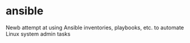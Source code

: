 # ansible
Newb attempt at using Ansible inventories, playbooks, etc. to automate Linux system admin tasks
